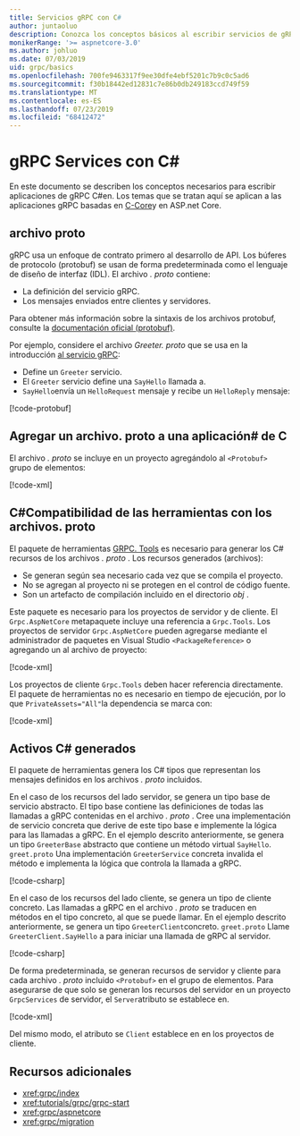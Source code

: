 ```yaml
---
title: Servicios gRPC con C#
author: juntaoluo
description: Conozca los conceptos básicos al escribir servicios de gRPC C#con.
monikerRange: '>= aspnetcore-3.0'
ms.author: johluo
ms.date: 07/03/2019
uid: grpc/basics
ms.openlocfilehash: 700fe9463317f9ee30dfe4ebf5201c7b9c0c5ad6
ms.sourcegitcommit: f30b18442ed12831c7e86b0db249183ccd749f59
ms.translationtype: MT
ms.contentlocale: es-ES
ms.lasthandoff: 07/23/2019
ms.locfileid: "68412472"
---
```

# <a name="grpc-services-with-c"></a>gRPC Services con C\#

En este documento se describen los conceptos necesarios para escribir [](https://grpc.io/docs/guides/) aplicaciones de gRPC C#en. Los temas que se tratan aquí se aplican a las aplicaciones gRPC basadas en [C-Core](https://grpc.io/blog/grpc-stacks)y en ASP.net Core.

## <a name="proto-file"></a>archivo proto

gRPC usa un enfoque de contrato primero al desarrollo de API. Los búferes de protocolo (protobuf) se usan de forma predeterminada como el lenguaje de diseño de interfaz (IDL). El archivo *. proto* contiene:

* La definición del servicio gRPC.
* Los mensajes enviados entre clientes y servidores.

Para obtener más información sobre la sintaxis de los archivos protobuf, consulte la [documentación oficial (protobuf)](https://developers.google.com/protocol-buffers/docs/proto3).

Por ejemplo, considere el archivo *Greeter. proto* que se usa en la introducción [al servicio gRPC](xref:tutorials/grpc/grpc-start):

* Define un `Greeter` servicio.
* El `Greeter` servicio define una `SayHello` llamada a.
* `SayHello`envía un `HelloRequest` mensaje y recibe un `HelloReply` mensaje:

[!code-protobuf[](~/tutorials/grpc/grpc-start/sample/GrpcGreeter/Protos/greet.proto)]

## <a name="add-a-proto-file-to-a-c-app"></a>Agregar un archivo. proto a una aplicación\# de C

El archivo *. proto* se incluye en un proyecto agregándolo al `<Protobuf>` grupo de elementos:

[!code-xml[](~/tutorials/grpc/grpc-start/sample/GrpcGreeter/GrpcGreeter.csproj?highlight=2&range=7-9)]

## <a name="c-tooling-support-for-proto-files"></a>C#Compatibilidad de las herramientas con los archivos. proto

El paquete de herramientas [GRPC. Tools](https://www.nuget.org/packages/Grpc.Tools/) es necesario para generar los C# recursos de los archivos *. proto* . Los recursos generados (archivos):

* Se generan según sea necesario cada vez que se compila el proyecto.
* No se agregan al proyecto ni se protegen en el control de código fuente.
* Son un artefacto de compilación incluido en el directorio *obj* .

Este paquete es necesario para los proyectos de servidor y de cliente. El `Grpc.AspNetCore` metapaquete incluye una referencia a `Grpc.Tools`. Los proyectos de servidor `Grpc.AspNetCore` pueden agregarse mediante el administrador de paquetes en Visual Studio `<PackageReference>` o agregando un al archivo de proyecto:

[!code-xml[](~/tutorials/grpc/grpc-start/sample/GrpcGreeter/GrpcGreeter.csproj?highlight=1&range=12)]

Los proyectos de cliente `Grpc.Tools` deben hacer referencia directamente. El paquete de herramientas no es necesario en tiempo de ejecución, por lo que `PrivateAssets="All"`la dependencia se marca con:

[!code-xml[](~/tutorials/grpc/grpc-start/sample/GrpcGreeterClient/GrpcGreeterClient.csproj?highlight=1&range=11)]

## <a name="generated-c-assets"></a>Activos C# generados

El paquete de herramientas genera los C# tipos que representan los mensajes definidos en los archivos *. proto* incluidos.

En el caso de los recursos del lado servidor, se genera un tipo base de servicio abstracto. El tipo base contiene las definiciones de todas las llamadas a gRPC contenidas en el archivo *. proto* . Cree una implementación de servicio concreta que derive de este tipo base e implemente la lógica para las llamadas a gRPC. En el ejemplo descrito anteriormente, se genera un tipo `GreeterBase` abstracto que contiene un método virtual `SayHello`. `greet.proto` Una implementación `GreeterService` concreta invalida el método e implementa la lógica que controla la llamada a gRPC.

[!code-csharp[](~/tutorials/grpc/grpc-start/sample/GrpcGreeter/Services/GreeterService.cs?name=snippet)]

En el caso de los recursos del lado cliente, se genera un tipo de cliente concreto. Las llamadas a gRPC en el archivo *. proto* se traducen en métodos en el tipo concreto, al que se puede llamar. En el ejemplo descrito anteriormente, se genera un tipo `GreeterClient`concreto. `greet.proto` Llame `GreeterClient.SayHello` a para iniciar una llamada de gRPC al servidor.

[!code-csharp[](~/tutorials/grpc/grpc-start/sample/GrpcGreeterClient/Program.cs?highlight=3-6&name=snippet)]

De forma predeterminada, se generan recursos de servidor y cliente para cada archivo *. proto* incluido `<Protobuf>` en el grupo de elementos. Para asegurarse de que solo se generan los recursos del servidor en un proyecto `GrpcServices` de servidor, el `Server`atributo se establece en.

[!code-xml[](~/tutorials/grpc/grpc-start/sample/GrpcGreeter/GrpcGreeter.csproj?highlight=2&range=7-9)]

Del mismo modo, el atributo se `Client` establece en en los proyectos de cliente.

## <a name="additional-resources"></a>Recursos adicionales

* <xref:grpc/index>
* <xref:tutorials/grpc/grpc-start>
* <xref:grpc/aspnetcore>
* <xref:grpc/migration>
